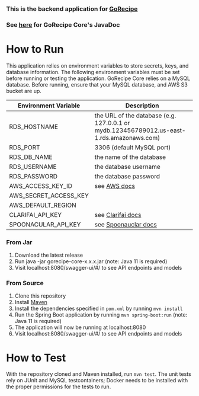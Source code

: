 ### This is the backend application for [GoRecipe](https://github.com/Capstone-Projects-2022-Spring/project-gorecipe)

### See [here](https://capstone-projects-2022-spring.github.io/gorecipecore/) for GoRecipe Core's JavaDoc

# How to Run
This application relies on environment variables to store secrets, keys, and database information. The following 
environment variables must be set before running or testing the application. GoRecipe Core relies on a
MySQL database. Before running, ensure that your MySQL database, and AWS S3 bucket are up.

| Environment Variable | Description|
|----------------------|------------|
| RDS_HOSTNAME         | the URL of the database (e.g. 127.0.0.1 or mydb.123456789012.us-east-1.rds.amazonaws.com) |
| RDS_PORT             | 3306 (default MySQL port) |
| RDS_DB_NAME          | the name of the database | 
| RDS_USERNAME         | the database username |
| RDS_PASSWORD         | the database password |
| AWS_ACCESS_KEY_ID    | see [AWS docs](https://docs.aws.amazon.com/sdk-for-java/v1/developer-guide/credentials.html) |
| AWS_SECRET_ACCESS_KEY||
| AWS_DEFAULT_REGION   ||
| CLARIFAI_API_KEY     | see [Clarifai docs](https://www.clarifai.com/blog/introducing-api-keys-a-safer-way-to-authenticate-your-applications) |
| SPOONACULAR_API_KEY  | see [Spoonauclar docs](https://rapidapi.com/spoonacular/api/recipe-food-nutrition/) |

### From Jar
1. Download the latest release
2. Run java -jar gorecipe-core-x.x.x.jar (note: Java 11 is required)
3. Visit localhost:8080/swagger-ui/#/ to see API endpoints and models

### From Source
1. Clone this repository
2. Install [Maven](https://maven.apache.org/install.html)
3. Install the dependencies specified in `pom.xml` by running `mvn install`
4. Run the Spring Boot application by running `mvn spring-boot:run` (note: Java 11 is required)
5. The application will now be running at localhost:8080
6. Visit localhost:8080/swagger-ui/#/ to see API endpoints and models

# How to Test
With the repository cloned and Maven installed, run `mvn test`. The unit tests rely on JUnit and MySQL testcontainers;
Docker needs to be installed with the proper permissions for the tests to run. 
